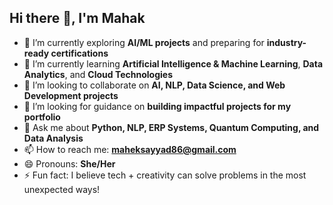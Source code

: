 ## Hi there 👋, I'm Mahak

<!--
**Mahak86/Mahak86** is a ✨ _special_ ✨ repository because its `README.md` (this file) appears on your GitHub profile.-->

- 🔭 I’m currently exploring **AI/ML projects** and preparing for **industry-ready certifications**  
- 🌱 I’m currently learning **Artificial Intelligence & Machine Learning**, **Data Analytics**, and **Cloud Technologies**  
- 👯 I’m looking to collaborate on **AI, NLP, Data Science, and Web Development projects**  
- 🤔 I’m looking for guidance on **building impactful projects for my portfolio**  
- 💬 Ask me about **Python, NLP, ERP Systems, Quantum Computing, and Data Analysis**  
- 📫 How to reach me: **maheksayyad86@gmail.com**   
- 😄 Pronouns: **She/Her**  
- ⚡ Fun fact: I believe tech + creativity can solve problems in the most unexpected ways!  



